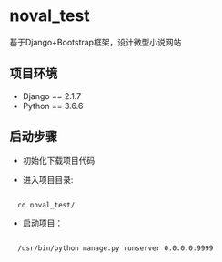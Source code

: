# noval_test
基于Django+Bootstrap框架，设计微型小说网站

## 项目环境
* Django == 2.1.7
* Python == 3.6.6

## 启动步骤
* 初始化下载项目代码

* 进入项目目录:
<p><code>
  cd noval_test/
</code></p>

* 启动项目：

<p><code>
  /usr/bin/python manage.py runserver 0.0.0.0:9999
</code></p>

